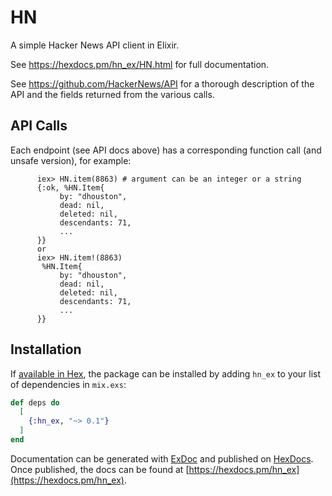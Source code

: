 # HN

A simple Hacker News API client in Elixir.

See https://hexdocs.pm/hn_ex/HN.html for full documentation.

See https://github.com/HackerNews/API for a thorough description of the API and the fields returned from the various calls.

##  API Calls

Each endpoint (see API docs above) has a corresponding function call (and unsafe version), for example:

```
      iex> HN.item(8863) # argument can be an integer or a string
      {:ok, %HN.Item{
           by: "dhouston",
           dead: nil,
           deleted: nil,
           descendants: 71,
           ...
      }}
      or 
      iex> HN.item!(8863) 
       %HN.Item{
           by: "dhouston",
           dead: nil,
           deleted: nil,
           descendants: 71,
           ...
      }}
```

## Installation

If [available in Hex](https://hex.pm/docs/publish), the package can be installed
by adding `hn_ex` to your list of dependencies in `mix.exs`:

```elixir
def deps do
  [
    {:hn_ex, "~> 0.1"}
  ]
end
```

Documentation can be generated with [ExDoc](https://github.com/elixir-lang/ex_doc)
and published on [HexDocs](https://hexdocs.pm). Once published, the docs can
be found at [https://hexdocs.pm/hn_ex](https://hexdocs.pm/hn_ex).

